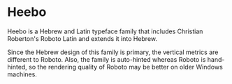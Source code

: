 # Heebo

Heebo is a Hebrew and Latin typeface family that includes Christian Roberton's Roboto Latin and extends it into Hebrew.

Since the Hebrew design of this family is primary, the vertical metrics are different to Roboto. 
Also, the family is auto-hinted whereas Roboto is hand-hinted, so the rendering quality of Roboto may be better on older Windows machines.
